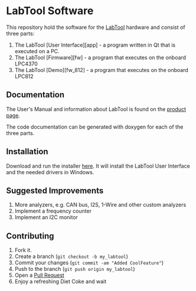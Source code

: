 LabTool Software
================

This repository hold the software for the [LabTool][1] hardware and consist of three parts:

1. The LabTool [User Interface][app] - a program written in Qt that is executed on a PC.
2. The LabTool [Firmware][fw] - a program that executes on the onboard LPC4370
3. The LabTool [Demo][fw_812] - a program that executes on the onboard LPC812

Documentation
-------------
The User's Manual and information about LabTool is found on the [product page][1].

The code documentation can be generated with doxygen for each of the three parts.

Installation
-----------
Download and run the installer [here][1]. It will install the LabTool User Interface and the needed drivers in Windows.

Suggested Improvements
----------------------
1. More analyzers, e.g. CAN bus, I2S, 1-Wire and other custom analyzers
2. Implement a frequency counter
3. Implement an I2C monitor

Contributing
------------
1. Fork it.
2. Create a branch (`git checkout -b my_labtool`)
3. Commit your changes (`git commit -am "Added CoolFeature"`)
4. Push to the branch (`git push origin my_labtool`)
5. Open a [Pull Request][2]
6. Enjoy a refreshing Diet Coke and wait


[1]: http://www.embeddedartists.com/products/app/labtool.php
[2]: http://github.com/embeddedartists/LabTool/pulls
